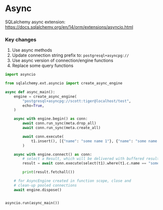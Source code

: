 # Async 

SQLalchemy async extension: https://docs.sqlalchemy.org/en/14/orm/extensions/asyncio.html

### Key changes

1. Use async methods
1. Update connection string prefix to: `postgresql+asyncpg://`
1. Use async version of connection/engine functions
1. Replace some query functions

```py
import asyncio

from sqlalchemy.ext.asyncio import create_async_engine

async def async_main():
    engine = create_async_engine(
        "postgresql+asyncpg://scott:tiger@localhost/test",
        echo=True,
    )

    async with engine.begin() as conn:
        await conn.run_sync(meta.drop_all)
        await conn.run_sync(meta.create_all)

        await conn.execute(
            t1.insert(), [{"name": "some name 1"}, {"name": "some name 2"}]
        )

    async with engine.connect() as conn:
        # select a Result, which will be delivered with buffered results
        result = await conn.execute(select(t1).where(t1.c.name == "some name 1"))

        print(result.fetchall())

    # for AsyncEngine created in function scope, close and
    # clean-up pooled connections
    await engine.dispose()


asyncio.run(async_main())
```